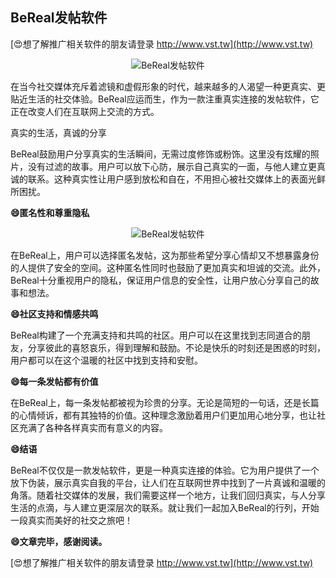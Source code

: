 ## **BeReal发帖软件**

[😍想了解推广相关软件的朋友请登录 http://www.vst.tw](http://www.vst.tw)

 <center><img src="https://vst.tw/MP4/tuiguang/png/1.png" alt="BeReal发帖软件"></center>

在当今社交媒体充斥着滤镜和虚假形象的时代，越来越多的人渴望一种更真实、更贴近生活的社交体验。BeReal应运而生，作为一款注重真实连接的发帖软件，它正在改变人们在互联网上交流的方式。

真实的生活，真诚的分享

BeReal鼓励用户分享真实的生活瞬间，无需过度修饰或粉饰。这里没有炫耀的照片，没有过滤的故事。用户可以放下心防，展示自己真实的一面，与他人建立更真诚的联系。这种真实性让用户感到放松和自在，不用担心被社交媒体上的表面光鲜所困扰。

**😄匿名性和尊重隐私**

 <center><img src="https://vst.tw/MP4/tuiguang/png/5.png" alt="BeReal发帖软件"></center>

在BeReal上，用户可以选择匿名发帖，这为那些希望分享心情却又不想暴露身份的人提供了安全的空间。这种匿名性同时也鼓励了更加真实和坦诚的交流。此外，BeReal十分重视用户的隐私，保证用户信息的安全性，让用户放心分享自己的故事和想法。

**😄社区支持和情感共鸣**

BeReal构建了一个充满支持和共鸣的社区。用户可以在这里找到志同道合的朋友，分享彼此的喜怒哀乐，得到理解和鼓励。不论是快乐的时刻还是困惑的时刻，用户都可以在这个温暖的社区中找到支持和安慰。

**😄每一条发帖都有价值**

在BeReal上，每一条发帖都被视为珍贵的分享。无论是简短的一句话，还是长篇的心情倾诉，都有其独特的价值。这种理念激励着用户们更加用心地分享，也让社区充满了各种各样真实而有意义的内容。

**😄结语**

BeReal不仅仅是一款发帖软件，更是一种真实连接的体验。它为用户提供了一个放下伪装，展示真实自我的平台，让人们在互联网世界中找到了一片真诚和温暖的角落。随着社交媒体的发展，我们需要这样一个地方，让我们回归真实，与人分享生活的点滴，与人建立更深层次的联系。就让我们一起加入BeReal的行列，开始一段真实而美好的社交之旅吧！

**😄文章完毕，感谢阅读。**

[😍想了解推广相关软件的朋友请登录 http://www.vst.tw](http://www.vst.tw)




